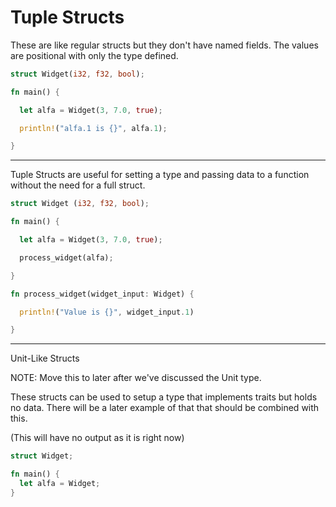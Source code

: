# Tuple Structs

These are like regular structs but they don't
have named fields. The values are positional
with only the type defined.

```rust
struct Widget(i32, f32, bool);

fn main() {

  let alfa = Widget(3, 7.0, true);

  println!("alfa.1 is {}", alfa.1);

}

```

---

Tuple Structs are useful for setting a type
and passing data to a function without
the need for a full struct.

```rust
struct Widget (i32, f32, bool);

fn main() {

  let alfa = Widget(3, 7.0, true);

  process_widget(alfa);

}

fn process_widget(widget_input: Widget) {

  println!("Value is {}", widget_input.1)

}
```

---

Unit-Like Structs

NOTE: Move this to later after we've
discussed the Unit type.

These structs can be used to setup a type
that implements traits but holds no data.
There will be a later example of that
that should be combined with this.

(This will have no output as it is right
now)

```rust
struct Widget;

fn main() {
  let alfa = Widget;
}
```
